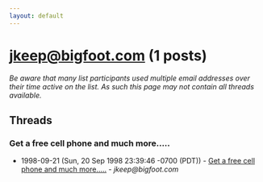 ```yaml
---
layout: default
---
```


# jkeep@bigfoot.com (1 posts)

_Be aware that many list participants used multiple email addresses over their time active on the list. As such this page may not contain all threads available._

## Threads

### Get a free cell phone and much more.....
+ 1998-09-21 (Sun, 20 Sep 1998 23:39:46 -0700 (PDT)) - [Get a free cell phone and much more.....](/archive/1998/09/ab34c4233f18320717b3a0eedbd57ffd8805dbf5b1cf388e8d4d54c4d64ecfc3) - _jkeep@bigfoot.com_

